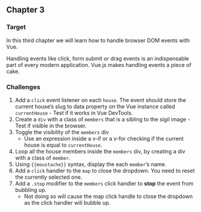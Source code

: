 ## Chapter 3

### Target

In this third chapter we will learn how to handle browser DOM events with Vue. 

Handling events like click, form submit or drag events is an indispensable part of every modern application.
 Vue.js makes handling events a piece of cake.

### Challenges

1. Add a `click` event listener on each `house`. The event should store the current house’s slug to data property on the Vue instance called `currentHouse`  - Test if it works in Vue DevTools.
2. Create a `div` with a class of `members` that is a sibling to the sigil image - Test if visible in the browser.
3. Toggle the visibility of the `members` div 
    - Use an expression inside a v-if or a v-for checking if the current house is equal to `currentHouse`.
4. Loop all the house members inside the `members` div, by creating a div with a class of `member`.
5. Using `{{moustache}}` syntax, display the each `member`’s name.
6. Add a `click` handler to the `map` to close the dropdown. You need to reset the currently selected one.
7. Add a `.stop` modifier to the `members` click handler to **stop** the event from bubbling up.
    - Not doing so will cause the map click handle to close the dropdown as the click handler will bubble up.
